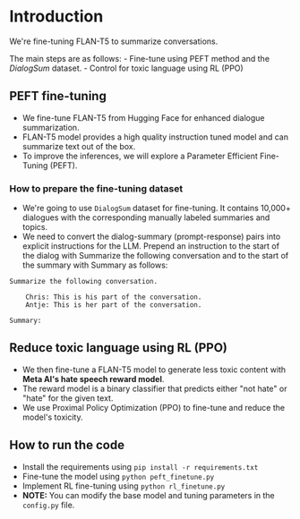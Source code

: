 # Introduction
We're fine-tuning FLAN-T5 to summarize conversations.

The main steps are as follows:
	- Fine-tune using PEFT method and the *DialogSum* dataset.
	- Control for toxic language using RL (PPO)


## PEFT fine-tuning
- We fine-tune FLAN-T5 from Hugging Face for enhanced dialogue summarization. 
- FLAN-T5 model provides a high quality instruction tuned model and can summarize text out of the box. 
- To improve the inferences, we will explore a Parameter Efficient Fine-Tuning (PEFT).


### How to prepare the fine-tuning dataset
- We're going to use `DialogSum` dataset for fine-tuning. It contains 10,000+ dialogues with the corresponding manually labeled summaries and topics.
- We need to convert the dialog-summary (prompt-response) pairs into explicit instructions for the LLM. Prepend an instruction to the start of the dialog with Summarize the following conversation and to the start of the summary with Summary as follows:

```
Summarize the following conversation.

    Chris: This is his part of the conversation.
    Antje: This is her part of the conversation.

Summary:
```

## Reduce toxic language using RL (PPO)
- We then fine-tune a FLAN-T5 model to generate less toxic content with **Meta AI's hate speech reward model**. 
- The reward model is a binary classifier that predicts either "not hate" or "hate" for the given text. 
- We use Proximal Policy Optimization (PPO) to fine-tune and reduce the model's toxicity.


## How to run the code
- Install the requirements using `pip install -r requirements.txt`
- Fine-tune the model using `python peft_finetune.py`
- Implement RL fine-tuning using `python rl_finetune.py`
- **NOTE:** You can modify the base model and tuning parameters in the `config.py` file.
